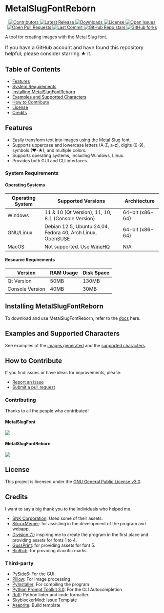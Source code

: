 # MetalSlugFontReborn

<p align="center">
  <a href="https://github.com/VermeilChan/MetalSlugFontReborn/graphs/contributors">
    <img alt="Contributors" src="https://img.shields.io/github/contributors/VermeilChan/MetalSlugFontReborn?color=green" />
  </a>
  <a href="https://github.com/VermeilChan/MetalSlugFontReborn/releases">
    <img alt="Latest Release" src="https://img.shields.io/github/release/VermeilChan/MetalSlugFontReborn?color=blue" />
  </a>
  <a href="https://github.com/VermeilChan/MetalSlugFontReborn/releases">
    <img alt="Downloads" src="https://img.shields.io/github/downloads/VermeilChan/MetalSlugFontReborn/total?color=orange" />
  </a>
  <a href="https://github.com/VermeilChan/MetalSlugFontReborn/LICENSE">
    <img alt="License" src="https://img.shields.io/github/license/VermeilChan/MetalSlugFontReborn?color=purple" />
  </a>
  <a href="https://github.com/VermeilChan/MetalSlugFontReborn/issues">
    <img alt="Open Issues" src="https://img.shields.io/github/issues/VermeilChan/MetalSlugFontReborn?color=red" />
  </a>
  <a href="https://github.com/VermeilChan/MetalSlugFontReborn/pulls">
    <img alt="Open Pull Requests" src="https://img.shields.io/github/issues-pr/VermeilChan/MetalSlugFontReborn?color=yellow" />
  </a>
  <a href="https://github.com/VermeilChan/MetalSlugFontReborn/commits">
    <img alt="Last Commit" src="https://img.shields.io/github/last-commit/VermeilChan/MetalSlugFontReborn?color=darkcyan" />
  </a>
  <a href="https://github.com/VermeilChan/MetalSlugFontReborn">
    <img alt="GitHub Repo stars" src="https://img.shields.io/github/stars/VermeilChan/MetalSlugFontReborn?color=yellowgreen" />
  </a>
  <a href="https://github.com/VermeilChan/MetalSlugFontReborn">
    <img alt="GitHub forks" src="https://img.shields.io/github/forks/VermeilChan/MetalSlugFontReborn?color=lightcoral" />
  </a>
</p>

A tool for creating images with the Metal Slug font.

<p style="font-size: medium">
If you have a GitHub account and have found this repository helpful, please consider starring ★ it.
</p>

## Table of Contents

- [Features](#features)
- [System Requirements](#system-requirements)
- [Installing MetalSlugFontReborn](#installing-metalslugfontreborn)
- [Examples and Supported Characters](#examples-and-supporteds-characters)
- [How to Contribute](#how-to-contribute)
- [License](#license)
- [Credits](#credits)

## Features

- Easily transform text into images using the Metal Slug font.
- Supports uppercase and lowercase letters (A-Z, a-z), digits (0-9), symbols (♥-★), and multiple colors.
- Supports operating systems, including Windows, Linux.
- Provides both GUI and CLI interfaces.

### System Requirements

#### Operating Systems

| Operating System | Supported Versions                                         | Architecture    |
|------------------|----------------------------------------------------------- |-----------------|
| Windows          | 11 & 10 (Qt Version), 11, 10, 8.1 (Console Version)        | 64-bit (x86-64) |
| GNU/Linux        | Debian 12.5, Ubuntu 24.04, Fedora 40, Arch Linux, OpenSUSE | 64-bit (x86-64) |
| MacOS            | Not supported. Use [WineHQ](https://www.winehq.org/)       | N/A             |

#### Resource Requirements

| Version         | RAM Usage | Disk Space |
|-----------------|-----------|------------|
| Qt Version      | 50MB      | 130MB      |
| Console Version | 40MB      | 30MB       |

## Installing MetalSlugFontReborn

To download and use MetalSlugFontReborn, refer to the [docs](Docs/INSTALL-SELECT.md) here.

## Examples and Supported Characters

See examples of the [images generated](Docs/EXAMPLES.md) and the [supported characters](Docs/SUPPORTED.md).

## How to Contribute

If you find issues or have ideas for improvements, please:

- [Report an issue](https://github.com/VermeilChan/MetalSlugFontReborn/issues)
- [Submit a pull request](https://github.com/VermeilChan/MetalSlugFontReborn/pulls)

### Contributing

Thanks to all the people who contributed!

#### MetalSlugFont
<a href="https://github.com/VermeilChan/MetalSlugFont/graphs/contributors">
  <img src="https://contributors-img.web.app/image?repo=VermeilChan/MetalSlugFont&max=750" />
</a>

#### MetalSlugFontReborn
<a href="https://github.com/VermeilChan/MetalSlugFontReborn/graphs/contributors">
  <img src="https://contributors-img.web.app/image?repo=VermeilChan/MetalSlugFontReborn&max=750" />
</a>

## License

This project is licensed under the [GNU General Public License v3.0](LICENSE).

## Credits

I want to say a big thank you to the individuals who helped me.

- [SNK Corporation](https://www.snk-corp.co.jp): Used some of their assets.
- [SikroxMemer](https://github.com/SikroxMemer): for assisting in the development of the program and webapp.
- [Division 六](https://6th-divisions-den.com): inspiring me to create the program in the first place and providing assets for fonts 1 to 4.
- [GussPrint](https://www.spriters-resource.com/submitter/Gussprint): for providing assets for font 5.
- [BinRich](https://discord.com/users/477459550904254464): for providing diacritic marks.

### Third-party

- [PySide6](https://doc.qt.io/qtforpython-6/): For the GUI
- [Pillow](https://python-pillow.org): For image processing
- [PyInstaller](https://pyinstaller.org/en/stable): For compiling the program
- [Python Prompt Toolkit 3.0](https://python-prompt-toolkit.readthedocs.io/en/master/): For the CLI Autocompletion
- [Ruff](https://docs.astral.sh/ruff/): Python linter and code formatter.
- [SkyblockerMod](https://github.com/SkyblockerMod/Skyblocker): Issue Template
- [Aseprite](https://github.com/aseprite/aseprite): Build template